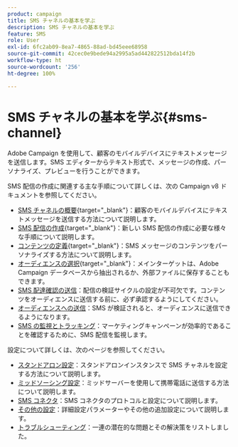 ```yaml
---
product: campaign
title: SMS チャネルの基本を学ぶ
description: SMS チャネルの基本を学ぶ
feature: SMS
role: User
exl-id: 6fc2ab09-8ea7-4865-88ad-bd45eee68958
source-git-commit: 42cec0e9bede94a2995a5ad442822512bda14f2b
workflow-type: ht
source-wordcount: '256'
ht-degree: 100%

---
```


# SMS チャネルの基本を学ぶ{#sms-channel}

Adobe Campaign を使用して、顧客のモバイルデバイスにテキストメッセージを送信します。SMS エディターからテキスト形式で、メッセージの作成、パーソナライズ、プレビューを行うことができます。

SMS 配信の作成に関連する主な手順について詳しくは、次の Campaign v8 ドキュメントを参照してください。

* [SMS チャネルの概要](https://experienceleague.adobe.com/docs/campaign/campaign-v8/send/sms/sms.html?lang=ja){target="_blank"}：顧客のモバイルデバイスにテキストメッセージを送信する方法について説明します。
* [SMS 配信の作成](https://experienceleague.adobe.com/docs/campaign/campaign-v8/send/sms/create-sms/create-sms.html?lang=ja){target="_blank"}：新しい SMS 配信の作成に必要な様々な手順について説明します。
* [コンテンツの定義](https://experienceleague.adobe.com/docs/campaign/campaign-v8/send/sms/create-sms/sms-content.html?lang=ja){target="_blank"}：SMS メッセージのコンテンツをパーソナライズする方法について説明します。
* [オーディエンスの選択](https://experienceleague.adobe.com/docs/campaign/campaign-v8/send/sms/create-sms/sms-audience.html?lang=ja){target="_blank"}：メインターゲットは、Adobe Campaign データベースから抽出されるか、外部ファイルに保存することもできます。
* [SMS 配達確認の送信](https://experienceleague.adobe.com/docs/campaign/campaign-v8/send/sms/validate-sms/sms-proofs.html?lang=ja)：配信の検証サイクルの設定が不可欠です。コンテンツをオーディエンスに送信する前に、必ず承認するようにしてください。
* [オーディエンスへの送信](https://experienceleague.adobe.com/docs/campaign/campaign-v8/send/sms/validate-sms/sms-send.html?lang=ja)：SMS が検証されると、オーディエンスに送信できるようになります。
* [SMS の監視とトラッキング](https://experienceleague.adobe.com/docs/campaign/campaign-v8/send/sms/sms-monitor.html?lang=ja)：マーケティングキャンペーンが効率的であることを確認するために、SMS 配信を監視します。

設定について詳しくは、次のページを参照してください。

* [スタンドアロン設定](sms-set-up.md)：スタンドアロンインスタンスで SMS チャネルを設定する方法について説明します。
* [ミッドソーシング設定](sms-set-up-mid.md)：ミッドサーバーを使用して携帯電話に送信する方法について説明します。
* [SMS コネクタ](sms-protocol.md)：SMS コネクタのプロトコルと設定について説明します。
* [その他の設定](sms-send.md)：詳細設定パラメーターやその他の追加設定について説明します。
* [トラブルシューティング](troubleshooting-sms.md)：一連の潜在的な問題とその解決策をリストしました。

<!--
Use Adobe Campaign to send personalized SMS messages.

Before starting sending SMS:

* Make sure recipient profiles contain at least a mobile phone in their profile.
* Learn more about the Adobe Campaign [Delivery best practices](delivery-best-practices.md).

The key steps to send a SMS are as follows:

* [Configure the SMS channel](sms-set-up.md)
* [Create a SMS delivery](sms-create.md)
* [Define the audience](sms-create.md#selecting-the-target-population)
* [Define the SMS content](sms-create.md#defining-the-sms-content)
* [Send, monitor and track SMS](sms-send.md)
* [Troubleshoot](troubleshooting-sms.md)

In addition, you need to be familiar with SMS protocol and settings. Walk through the connection set up between Adobe Campaign and a SMPP provider in [this document](sms-protocol.md)

For global information on how to create a delivery, refer to [this section](steps-about-delivery-creation-steps.md).

>[!NOTE]
>
>Adobe Campaign also lets you submit notifications on mobile terminals, via its **Adobe Campaign Mobile App Channel (NMAC)** option. 
> 
>For more on this, refer to the [Get started with mobile app channel](about-mobile-app-channel.md) section.
-->